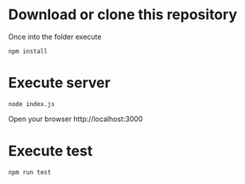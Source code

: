 # Download or clone this repository
  
Once into the folder execute

    npm install

# Execute server
    node index.js

Open your browser http://localhost:3000

# Execute test

    npm run test
